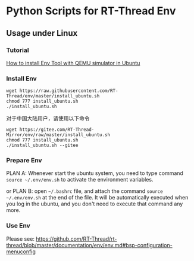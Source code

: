 # Python Scripts for RT-Thread Env

## Usage under Linux

### Tutorial

[How to install Env Tool with QEMU simulator in Ubuntu](https://github.com/RT-Thread/rt-thread/blob/master/documentation/quick-start/quick_start_qemu/quick_start_qemu_linux.md)

### Install Env

```
wget https://raw.githubusercontent.com/RT-Thread/env/master/install_ubuntu.sh
chmod 777 install_ubuntu.sh
./install_ubuntu.sh
```

对于中国大陆用户，请使用以下命令
```
wget https://gitee.com/RT-Thread-Mirror/env/raw/master/install_ubuntu.sh
chmod 777 install_ubuntu.sh
./install_ubuntu.sh --gitee
```

### Prepare Env

PLAN A: Whenever start the ubuntu system, you need to type command `source ~/.env/env.sh` to activate the environment variables.

or PLAN B: open `~/.bashrc` file, and attach the command `source ~/.env/env.sh` at the end of the file. It will be automatically executed when you log in the ubuntu, and you don't need to execute that command any more.
### Use Env

Please see: https://github.com/RT-Thread/rt-thread/blob/master/documentation/env/env.md#bsp-configuration-menuconfig
